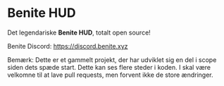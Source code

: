 # Benite HUD
Det legendariske **Benite HUD**, totalt open source!

Benite Discord: https://discord.benite.xyz

Bemærk: Dette er et gammelt projekt, der har udviklet sig en del i scope siden dets spæde start. Dette kan ses flere steder i koden. I skal være velkomne til at lave pull requests, men forvent ikke de store ændringer.
